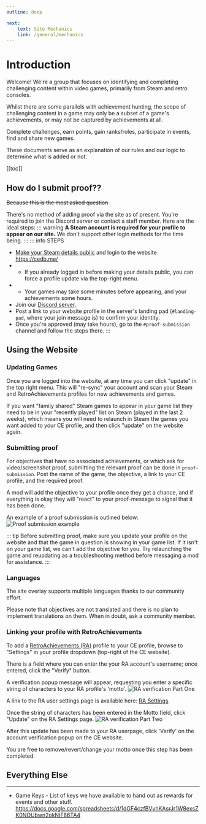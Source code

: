```yaml
---
outline: deep

next:
    text: Site Mechanics
    link: /general/mechanics
---
```


# Introduction

Welcome! We're a group that focuses on identifying and completing challenging content within video games, primarily from Steam and retro consoles.

Whilst there are some parallels with achievement hunting, the scope of challenging content in a game may only be a subset of a game's achievements, or may not be captured by achievements at all.

Complete challenges, earn points, gain ranks/roles, participate in events, find and share new games.

These documents serve as an explanation of our rules and our logic to determine what is added or not.

[[toc]]


## How do I submit proof??
<s>Because this is the most asked question</s>

There's no method of adding proof via the site as of present. You're required to join the Discord server or contact a staff member. Here are the ideal steps:
::: warning
**A Steam account is required for your profile to appear on our site.** We don't support other login methods for the time being.
:::
::: info STEPS
- [Make your Steam details public](/isolated/how-to-set-steam-to-public) and login to the website https://cedb.me/
- - If you already logged in before making your details public, you can force a profile update via the top-right menu.
- - Your games may take some minutes before appearing, and your achievements some hours.
- Join our [Discord server](https://discord.gg/challengeenthusiast).
- Post a link to your website profile in the server's landing pad (```#landing-pad```, where your join message is) to confirm your identity.
- Once you're approved (may take hours), go to the ```#proof-submission``` channel and follow the steps there.
:::


## Using the Website

### Updating Games
Once you are logged into the website, at any time you can click "update" in the top right menu. This will "re-sync" your account and scan your Steam and RetroAchievements profiles for new achievements and games.

If you want "family shared" Steam games to appear in your game list they need to be in your "recently played" list on Steam (played in the last 2 weeks), which means you will need to relaunch in Steam the games you want added to your CE profile, and then click "update" on the website again. 

### Submitting proof 
For objectives that have no associated achievements, or which ask for video/screenshot proof, submitting the relevant proof can be done in ⁠```proof-submission```.
Post the name of the game, the objective, a link to your CE profile, and the required proof.

A mod will add the objective to your profile once they get a chance, and if everything is okay they will "react" to your proof-message to signal that it has been done.

An example of a proof submission is outlined below:
![Proof submission example](/pages/proof_submission_example.png)

::: tip 
Before submitting proof, make sure you update your profile on the website and that the game in question is showing in your game list. If it isn't on your game list, we can't add the objective for you. Try relaunching the game and reupdating as a troubleshooting method before messaging a mod for assistance.
::: 

### Languages
The site overlay supports multiple languages thanks to our community effort. 

Please note that objectives are not translated and there is no plan to implement translations on them. When in doubt, ask a community member.

### Linking your profile with RetroAchievements
To add a [RetroAchievements (RA)](https://retroachievements.org/) profile to your CE profile, browse to "Settings" in your profile dropdown (top-right of the CE website).

There is a field where you can enter the your RA account's username; once entered, click the "Verify" button.

A verification popup message will appear, requesting you enter a specific string of characters to your RA profile's 'motto'.
![RA verification Part One](/pages/RA_verification.png)

A link to the RA user settings page is available here: [RA Settings](https://retroachievements.org/settings).

Once the string of characters has been entered in the Motto field, click "Update" on the RA Settings page.
![RA verification Part Two](/pages/RA_verification2.png)

After this update has been made to your RA userpage, click 'Verify' on the account verification popup on the CE website.

You are free to remove/revert/change your motto once this step has been completed.



## Everything Else
----------------

- Game Keys - List of keys we have available to hand out as rewards for events and other stuff.
https://docs.google.com/spreadsheets/d/1dGF4czfBVvhKAsrJr1W8exsZK0NOUbwn2okNIF86TA4
 
